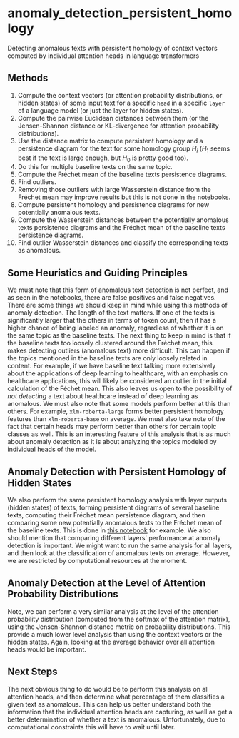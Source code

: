 # anomaly_detection_persistent_homology
Detecting anomalous texts with persistent homology of context vectors computed by individual attention heads in language transformers

## Methods

1. Compute the context vectors (or attention probability distributions, or hidden states) of some input text for a specific `head` in a specific `layer` of a language model (or just the layer for hidden states).
2. Compute the pairwise Euclidean distances between them (or the Jensen-Shannon distance or KL-divergence for attention probability distributions).
3. Use the distance matrix to compute persistent homology and a persistence diagram for the text for some homology group $H_i$ ($H_1$ seems best if the text is large enough, but $H_0$ is pretty good too).
4. Do this for multiple baseline texts on the same topic.
5. Compute the Fréchet mean of the baseline texts persistence diagrams.
6. Find outliers.
7. Removing those outliers with large Wasserstein distance from the Fréchet mean may improve results but this is not done in the notebooks. 
8. Compute persistent homology and persistence diagrams for new potentially anomalous texts.
9. Compute the Wasserstein distances between the potentially anomalous texts persistence diagrams and the Fréchet mean of the baseline texts persistence diagrams.
10. Find outlier Wasserstein distances and classify the corresponding texts as anomalous. 

## Some Heuristics and Guiding Principles

We must note that this form of anomalous text detection is not perfect, and as seen in the notebooks, there are false positives and false negatives. There are some things we should keep in mind while using this methods of anomaly detection. The length of the text matters. If one of the texts is significantly larger that the others in terms of token count, then it has a higher chance of being labeled an anomaly, regardless of whether it is on the same topic as the baseline texts. The next thing to keep in mind is that if the baseline texts too loosely clustered around the Fréchet mean, this makes detecting outliers (anomalous text) more difficult. This can happen if the topics mentioned in the baseline texts are only loosely related in content. For example, if we have baseline text talking more extensively about the applications of deep learning to healthcare, with an emphasis on healthcare applications, this will likely be considered an outlier in the initial calculation of the Féchet mean. This also leaves us open to the possibility of *not detecting* a text about healthcare instead of deep learning as anomalous. We must also note that some models perform better at this than others. For example, `xlm-roberta-large` forms better persistent homology features than `xlm-roberta-base` on average. We must also take note of the fact that certain heads may perform better than others for certain topic classes as well. This is an interesting feature of this analysis that is as much about anomaly detection as it is about analyzing the topics modeled by individual heads of the model. 

## Anomaly Detection with Persistent Homology of Hidden States

We also perform the same persistent homology analysis with layer outputs (hidden states) of texts, forming persistent diagrams of several baseline texts, computing their Fréchet mean persistence diagram, and then comparing some new potentially anomalous texts to the Fréchet mean of the baseline texts. This is done in [this notebook](https://github.com/Amelie-Schreiber/anomaly_detection_persistent_homology/blob/main/anomaly_detection_xlm_roberta_large_english_layer_outputs.ipynb) for example. We also should mention that comparing different layers' performance at anomaly detection is important. We might want to run the same analysis for all layers, and then look at the classification of anomalous texts on average. However, we are restricted by computational resources at the moment. 

## Anomaly Detection at the Level of Attention Probability Distributions

Note, we can perform a very similar analysis at the level of the attention probability distribution (computed from the softmax of the attention matrix), using the Jensen-Shannon distance metric on probability distributions. This provide a much lower level analysis than using the context vectors or the hidden states. Again, looking at the average behavior over all attention heads would be important. 

## Next Steps

The next obvious thing to do would be to perform this analysis on all attention heads, and then determine what percentage of them classifies a given text as anomalous. This can help us better understand both the information that the individual attention heads are capturing, as well as get a better determination of whether a text is anomalous. Unfortunately, due to computational constraints this will have to wait until later. 
